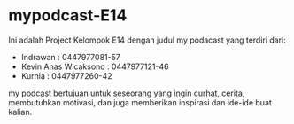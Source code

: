 # mypodcast-E14
Ini adalah Project Kelompok E14 dengan judul my podacast yang terdiri dari:
- Indrawan                : 0447977081-57
- Kevin Anas Wicaksono    : 0447977121-46
- Kurnia                  : 0447977260-42

my podcast bertujuan untuk seseorang yang ingin curhat, cerita, membutuhkan motivasi, dan juga memberikan inspirasi dan ide-ide buat kalian.
